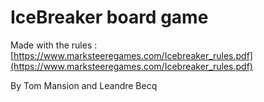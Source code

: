 # IceBreaker board game

Made with the rules : [https://www.marksteeregames.com/Icebreaker_rules.pdf](https://www.marksteeregames.com/Icebreaker_rules.pdf)

By Tom Mansion and Leandre Becq